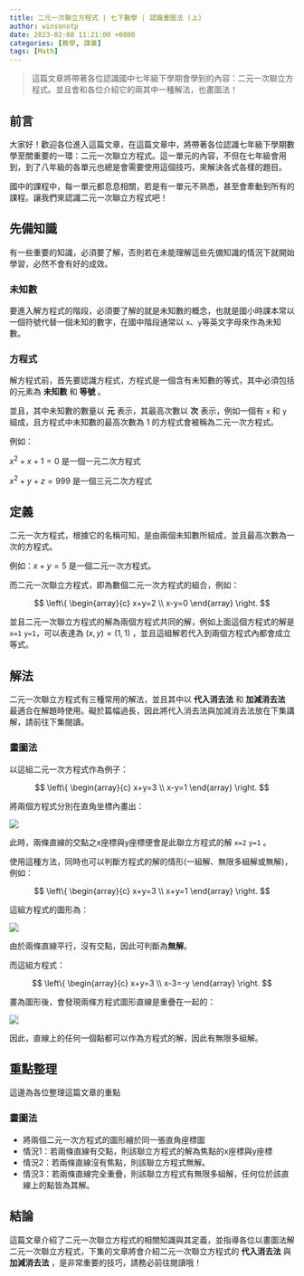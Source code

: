 ```yaml
---
title: 二元一次聯立方程式 | 七下數學 | 認識畫圖法 (上)
author: winsonotp
date: 2023-02-08 11:21:00 +0800
categories: [教學, 課業]
tags: [Math]
---
```


> 這篇文章將帶著各位認識國中七年級下學期會學到的內容：二元一次聯立方程式。並且會和各位介紹它的兩其中一種解法，也畫圖法！

## 前言

大家好！歡迎各位進入這篇文章，在這篇文章中，將帶著各位認識七年級下學期數學至關重要的一環：二元一次聯立方程式。這一單元的內容，不但在七年級會用到，到了八年級的各單元也總是會需要使用這個技巧，來解決各式各樣的題目。

國中的課程中，每一單元都息息相關，若是有一單元不熟悉，甚至會牽動到所有的課程。讓我們來認識二元一次聯立方程式吧！

## 先備知識
有一些重要的知識，必須要了解，否則若在未能理解這些先備知識的情況下就開始學習，必然不會有好的成效。

### 未知數
要進入解方程式的階段，必須要了解的就是未知數的概念，也就是國小時課本常以一個符號代替一個未知的數字，在國中階段通常以 `x`、`y`等英文字母來作為未知數。

### 方程式
解方程式前，首先要認識方程式，方程式是一個含有未知數的等式，其中必須包括的元素為 **未知數** 和 **等號** 。

並且，其中未知數的數量以 **元** 表示，其最高次數以 **次** 表示，例如一個有 `x` 和 `y` 組成，且方程式中未知數的最高次數為 1 的方程式會被稱為二元一次方程式。

例如：

$x^2+x+1=0$ 是一個一元二次方程式

$x^2+y+z=999$ 是一個三元二次方程式

## 定義

二元一次方程式，根據它的名稱可知，是由兩個未知數所組成，並且最高次數為一次的方程式。

例如：$x+y=5$ 是一個二元一次方程式。

而二元一次聯立方程式，即為數個二元一次方程式的組合，例如：

$$
\left\{
\begin{array}{c}
x+y=2 \\
x-y=0
\end{array}
\right.
$$

並且二元一次聯立方程式的解為兩個方程式共同的解，例如上面這個方程式的解是 `x=1` `y=1`，可以表達為 $(x, y)=(1, 1)$ ，並且這組解若代入到兩個方程式內都會成立等式。

## 解法
二元一次聯立方程式有三種常用的解法，並且其中以 **代入消去法** 和 **加減消去法** 最適合在解題時使用。礙於篇幅過長，因此將代入消去法與加減消去法放在下集講解，請前往下集閱讀。

### 畫圖法

以這組二元一次方程式作為例子：

$$
\left\{
\begin{array}{c}
x+y=3 \\
x-y=1
\end{array}
\right.
$$

將兩個方程式分別在直角坐標內畫出：

![](https://i.imgur.com/XMvUVdM.png)

此時，兩條直線的交點之x座標與y座標便會是此聯立方程式的解 `x=2` `y=1` 。

使用這種方法，同時也可以判斷方程式的解的情形(一組解、無限多組解或無解)，例如：

$$
\left\{
\begin{array}{c}
x+y=3 \\
x+y=1
\end{array}
\right.
$$

這組方程式的圖形為：

![](https://i.imgur.com/0iErZgv.png)

由於兩條直線平行，沒有交點，因此可判斷為**無解**。

而這組方程式：

$$
\left\{
\begin{array}{c}
x+y=3 \\
x-3=-y
\end{array}
\right.
$$

畫為圖形後，會發現兩條方程式圖形直線是重疊在一起的：

![](https://i.imgur.com/BjBckym.png)

因此，直線上的任何一個點都可以作為方程式的解，因此有無限多組解。

## 重點整理
這邊為各位整理這篇文章的重點 </br>
### 畫圖法
- 將兩個二元一次方程式的圖形繪於同一張直角座標圖
- 情況1：若兩條直線有交點，則該聯立方程式的解為焦點的x座標與y座標
- 情況2：若兩條直線沒有焦點，則該聯立方程式無解。
- 情況3：若兩條直線完全重疊，則該聯立方程式有無限多組解，任何位於該直線上的點皆為其解。

## 結論
這篇文章介紹了二元一次聯立方程式的相關知識與其定義，並指導各位以畫圖法解二元一次聯立方程式，下集的文章將會介紹二元一次聯立方程式的 **代入消去法** 與 **加減消去法** ，是非常重要的技巧，請務必前往閱讀哦！